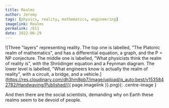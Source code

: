 ```yaml
---
title: Realms
author: Jeremy
tags: [physics, reality, mathematics, engineering]
imagelink: Realms
permalink: /611
date: 2022-06-29
---
```


![Three "layers" representing reality. The top one is labelled, "The Platonic realm of mathematics", and has a differential equation, a graph, and the P = NP conjecture. The middle one is labelled, "What physicists think the realm of reality is", with the Shrödinger equation and a Feynman diagram. The lower level is labelled, "What engineers know is actually the realm of reality", with a circuit, a bridge, and a vehicle.](https://res.cloudinary.com/dh3hm8pb7/image/upload/q_auto:best/v1535842782/Handwaving/Published/{{ page.imagelink }}.png){: .centre-image }

And then there are the social scientists, demanding why on Earth these realms seem to be devoid of people.
